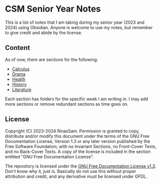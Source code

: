 
# CSM Senior Year Notes

This is a list of notes that I am taking during my senior year (2023 and 2024) using Obsidian. Anyone is welcome to use my notes, but remember to give credit and abide by the license.


## Content

As of now, there are sections for the following:
- [Calculus](./Calculus)
- [Drama](./Drama)
- [Health](./Health)
- [History](./History)
- [Literature](./Literature)

Each section has folders for the specific week I am writing in. I may add more sections or remove redundant sections as time goes on.

## License

Copyright (C)  2023-2024  RinasSam.
Permission is granted to copy, distribute and/or modify this document under the terms of the GNU Free Documentation License, Version 1.3 or any later version published by the Free Software Foundation; with no Invariant Sections, no Front-Cover Texts, and no Back-Cover Texts. A copy of the license is included in the section entitled "GNU Free Documentation License".

The repository is licensed under the [GNU Free Documentation License v1.3](./LICENSE). Don't know why it, just is. Basically do not use this without proper attribution and credit, and any derivative must be licensed under GFDL.
